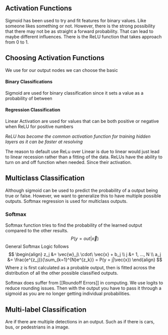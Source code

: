 ## Activation Functions
Sigmoid has been used to try and fit features for binary values. Like someone likes something or not. However, there is the strong possibility that there may not be as straight a forward probability. That can lead to maybe different influences. There is the ReLU function that takes approach from 0 to 1.

## Choosing Activation Functions

We use for our output nodes we can choose the basic

#### Binary Classifications
Sigmoid are used for binary classification since it sets a value as a probability of between
#### Regression Classification
Linear Activation are used for values that can be both positive or negative when 
ReLU for positive numbers

_ReLU has become the common activation function for training hidden layers as it can be faster at resolving_

The reason to default use ReLu over Linear is due to linear would just lead to linear recession rather than a fitting of the data. ReLUs have the ability to turn on and off function when needed. Since their activation.

## Multiclass Classification
Although sigmoid can be used to predict the probability of a output being true or false. However, we want to generalize this to have multiple possible outputs. Softmax regression is used for multiclass outputs.

### Softmax
Softmax function tries to find the probability of the learned output compared to the other results.
$$
    P(y = out|\vec{x})   
$$
General Softmax Logic follows
$$
\begin{align}
    z_j &= \vec{w}_j\ \cdot\ \vec{x} + b_j \\
    j &= 1, ..., N \\
    a_j &= \frac{e^{z_j}}{\sum_{k=1}^{N}e^{z_k}} = P(y = j|\vec{x})
\end{align}
$$
Where z is first calculated as a probable output, then is fitted across the distribution of all the other possible classified outputs.

Softmax does suffer from [[Roundoff Errors]] in computing. We use logits to reduce rounding issues. Then with the output you have to pass it through a sigmoid as you are no longer getting individual probabilities.

## Multi-label Classification
Are if there are multiple detections in an output. Such as if there is cars, bus, or pedestrians in a image. 

